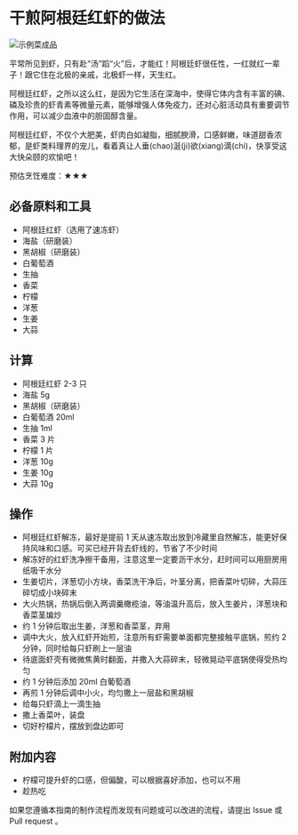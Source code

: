 # 干煎阿根廷红虾的做法

![示例菜成品](干煎阿根廷红虾.jpg)

平常所见到虾，只有赴“汤”蹈“火”后，才能红！阿根廷虾很任性，一红就红一辈子！跟它住在北极的亲戚，北极虾一样，天生红。

阿根廷红虾，之所以这么红，是因为它生活在深海中，使得它体内含有丰富的碘、磷及珍贵的虾青素等微量元素，能够增强人体免疫力，还对心脏活动具有重要调节作用，可以减少血液中的胆固醇含量。

阿根廷红虾，不仅个大肥美，虾肉白如凝脂，细腻腴滑，口感鲜嫩，味道甜香浓郁，是虾类料理界的宠儿，看着真让人垂(chao)涎(ji)欲(xiang)滴(chi)，快享受这大快朵颐的欢愉吧！

预估烹饪难度：★★★

## 必备原料和工具

- 阿根廷红虾（选用了速冻虾）
- 海盐（研磨装）
- 黑胡椒（研磨装）
- 白葡萄酒
- 生抽
- 香菜
- 柠檬
- 洋葱
- 生姜
- 大蒜

## 计算

- 阿根廷红虾 2-3 只
- 海盐 5g
- 黑胡椒（研磨装）
- 白葡萄酒 20ml
- 生抽 1ml
- 香菜 3 片
- 柠檬 1 片
- 洋葱 10g
- 生姜 10g
- 大蒜 10g

## 操作

- 阿根廷红虾解冻，最好是提前 1 天从速冻取出放到冷藏里自然解冻，能更好保持风味和口感。可买已经开背去虾线的，节省了不少时间
- 解冻好的红虾洗净擦干备用，注意这里一定要沥干水分，赶时间可以用厨房用纸吸干水分
- 生姜切片，洋葱切小方块，香菜洗干净后，叶茎分离，把香菜叶切碎，大蒜压碎切成小块碎末
- 大火热锅，热锅后倒入两调羹橄榄油，等油温升高后，放入生姜片，洋葱块和香菜茎煸炒
- 约 1 分钟后取出生姜，洋葱和香菜茎，弃用
- 调中大火，放入红虾开始煎，注意所有虾需要单面都完整接触平底锅，煎约 2 分钟，同时给每只虾刷上一层油
- 待底面虾壳有微微焦黄时翻面，并撒入大蒜碎末，轻微晃动平底锅使得受热均匀
- 约 1 分钟后添加 20ml 白葡萄酒
- 再煎 1 分钟后调中小火，均匀撒上一层盐和黑胡椒
- 给每只虾滴上一滴生抽
- 撒上香菜叶，装盘
- 切好柠檬片，摆放到盘边即可

## 附加内容

- 柠檬可提升虾的口感，但偏酸，可以根据喜好添加，也可以不用
- 趁热吃

如果您遵循本指南的制作流程而发现有问题或可以改进的流程，请提出 Issue 或 Pull request 。
